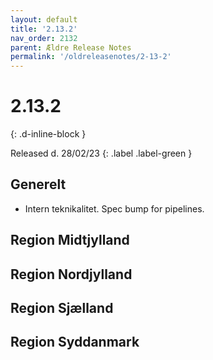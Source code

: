 ```yaml
---
layout: default
title: '2.13.2'
nav_order: 2132
parent: Ældre Release Notes
permalink: '/oldreleasenotes/2-13-2'
---
```


# 2.13.2
{: .d-inline-block }

Released d. 28/02/23
{: .label .label-green }

## Generelt
- Intern teknikalitet. Spec bump for pipelines.

## Region Midtjylland

## Region Nordjylland

## Region Sjælland

## Region Syddanmark

